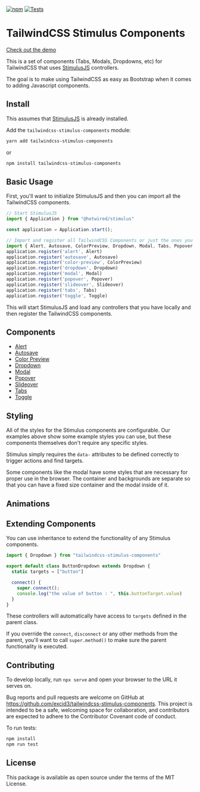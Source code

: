 [![npm](https://img.shields.io/npm/v/tailwindcss-stimulus-components.svg)](https://www.npmjs.com/package/tailwindcss-stimulus-components) [![Tests](https://github.com/excid3/tailwindcss-stimulus-components/actions/workflows/ci.yml/badge.svg)](https://github.com/excid3/tailwindcss-stimulus-components/actions/workflows/ci.yml)

# TailwindCSS Stimulus Components

[Check out the demo](https://excid3.github.io/tailwindcss-stimulus-components/)

This is a set of components (Tabs, Modals, Dropdowns, etc) for TailwindCSS that uses [StimulusJS](https://stimulusjs.org) controllers.

The goal is to make using TailwindCSS as easy as Bootstrap when it comes
to adding Javascript components.

## Install

This assumes that [StimulusJS](https://stimulusjs.org) is already installed.

Add the `tailwindcss-stimulus-components` module:

```bash
yarn add tailwindcss-stimulus-components
```

or

```bash
npm install tailwindcss-stimulus-components
```

## Basic Usage

First, you'll want to initialize StimulusJS and then you can import all the TailwindCSS components.

```javascript
// Start StimulusJS
import { Application } from "@hotwired/stimulus"

const application = Application.start();

// Import and register all TailwindCSS Components or just the ones you need
import { Alert, Autosave, ColorPreview, Dropdown, Modal, Tabs, Popover, Toggle, Slideover } from "tailwindcss-stimulus-components"
application.register('alert', Alert)
application.register('autosave', Autosave)
application.register('color-preview', ColorPreview)
application.register('dropdown', Dropdown)
application.register('modal', Modal)
application.register('popover', Popover)
application.register('slideover', Slideover)
application.register('tabs', Tabs)
application.register('toggle', Toggle)
```

This will start StimulusJS and load any controllers that you have locally and then register the TailwindCSS components.

## Components

* [Alert](/docs/alert.md)
* [Autosave](/docs/autosave.md)
* [Color Preview](/docs/color-preview.md)
* [Dropdown](/docs/dropdown.md)
* [Modal](/docs/modal.md)
* [Popover](/docs/popover.md)
* [Slideover](/docs/slideover.md)
* [Tabs](/docs/tabs.md)
* [Toggle](/docs/toggle.md)

## Styling

All of the styles for the Stimulus components are configurable. Our
examples above show some example styles you can use, but these
components themselves don't require any specific styles.

Stimulus simply requires the `data-` attributes to be defined correctly
to trigger actions and find targets.

Some components like the modal have some styles that are necessary for
proper use in the browser. The container and backgrounds are separate so
that you can have a fixed size container and the modal inside of it.

## Animations

## Extending Components

You can use inheritance to extend the functionality of any Stimulus components.

```js
import { Dropdown } from "tailwindcss-stimulus-components"

export default class ButtonDropdown extends Dropdown {
  static targets = ["button"]

  connect() {
    super.connect();
    console.log("the value of button : ", this.buttonTarget.value)
  }
}
```

These controllers will automatically have access to `targets` defined in the parent class.

If you override the `connect`, `disconnect` or any other methods from the parent, you'll want to call `super.method()` to make sure the parent functionality is executed.

## Contributing

To develop locally, run `npx serve` and open your browser to the URL it serves on.

Bug reports and pull requests are welcome on GitHub at <https://github.com/excid3/tailwindcss-stimulus-components>.  This project is intended to be a safe, welcoming space for  collaboration, and contributors are expected to adhere to the  Contributor Covenant code of conduct.

To run tests:

```bash
npm install
npm run test
```

## License

This package is available as open source under the terms of the MIT License.
